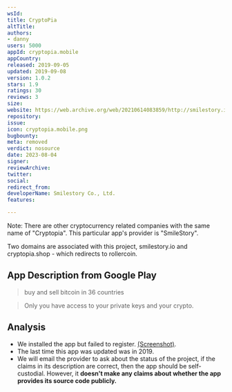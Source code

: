 ```yaml
---
wsId: 
title: CryptoPia
altTitle: 
authors:
- danny
users: 5000
appId: cryptopia.mobile
appCountry: 
released: 2019-09-05
updated: 2019-09-08
version: 1.0.2
stars: 1.9
ratings: 30
reviews: 3
size: 
website: https://web.archive.org/web/20210614083859/http://smilestory.io/
repository: 
issue: 
icon: cryptopia.mobile.png
bugbounty: 
meta: removed
verdict: nosource
date: 2023-08-04
signer: 
reviewArchive: 
twitter: 
social: 
redirect_from: 
developerName: Smilestory Co., Ltd.
features: 

---
```


Note: There are other cryptocurrency related companies with the same name of "Cryptopia". This particular app's provider is "SmileStory". 

Two domains are associated with this project, smilestory.io and cryptopia.shop - which redirects to rollercoin.

## App Description from Google Play 

> buy and sell bitcoin in 36 countries

> Only you have access to your private keys and your crypto.

## Analysis 

- We installed the app but failed to register. [(Screenshot)](https://twitter.com/BitcoinWalletz/status/1653690303675785216). 
- The last time this app was updated was in 2019. 
- We will email the provider to ask about the status of the project, if the claims in its description are correct, then the app should be self-custodial. However, it **doesn't make any claims about whether the app provides its source code publicly.**